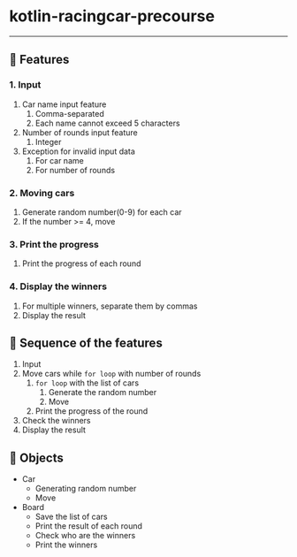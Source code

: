 # kotlin-racingcar-precourse

---

## 📍 Features

### 1. Input
1. Car name input feature
   1. Comma-separated
   2. Each name cannot exceed 5 characters
2. Number of rounds input feature
   1. Integer
3. Exception for invalid input data
   1. For car name
   2. For number of rounds

### 2. Moving cars
1. Generate random number(0-9) for each car
2. If the number >= 4, move

### 3. Print the progress
1. Print the progress of each round

### 4. Display the winners
1. For multiple winners, separate them by commas
2. Display the result

## 📍 Sequence of the features
1. Input
2. Move cars while `for loop` with number of rounds
   1. `for loop` with the list of cars
      1. Generate the random number
      2. Move
   2. Print the progress of the round
3. Check the winners
4. Display the result

## 📍 Objects

- Car
  - Generating random number
  - Move
- Board
  - Save the list of cars
  - Print the result of each round
  - Check who are the winners
  - Print the winners